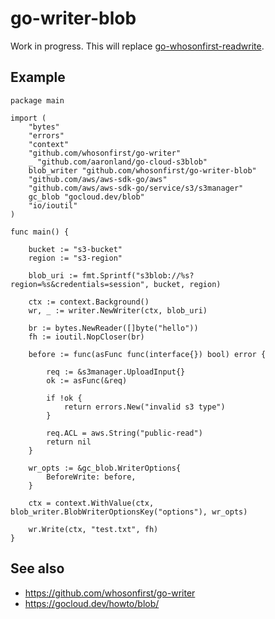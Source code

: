 # go-writer-blob

Work in progress. This will replace [go-whosonfirst-readwrite](https://github.com/whosonfirst/go-whosonfirst-readwrite).

## Example

```
package main

import (
	"bytes"
	"errors"
	"context"
	"github.com/whosonfirst/go-writer"
	_ "github.com/aaronland/go-cloud-s3blob"	
	blob_writer "github.com/whosonfirst/go-writer-blob"
	"github.com/aws/aws-sdk-go/aws"
	"github.com/aws/aws-sdk-go/service/s3/s3manager"	
	gc_blob "gocloud.dev/blob"	
	"io/ioutil"
)

func main() {

	bucket := "s3-bucket"
	region := "s3-region"
	
	blob_uri := fmt.Sprintf("s3blob://%s?region=%s&credentials=session", bucket, region)
	
	ctx := context.Background()
	wr, _ := writer.NewWriter(ctx, blob_uri)
	
	br := bytes.NewReader([]byte("hello"))
	fh := ioutil.NopCloser(br)

	before := func(asFunc func(interface{}) bool) error {
		
		req := &s3manager.UploadInput{}
		ok := asFunc(&req)
		
		if !ok {
			return errors.New("invalid s3 type")
		}
		
		req.ACL = aws.String("public-read")
		return nil
	}
	
	wr_opts := &gc_blob.WriterOptions{
		BeforeWrite: before,
	}

	ctx = context.WithValue(ctx, blob_writer.BlobWriterOptionsKey("options"), wr_opts)
	
	wr.Write(ctx, "test.txt", fh)
}
```

## See also

* https://github.com/whosonfirst/go-writer
* https://gocloud.dev/howto/blob/